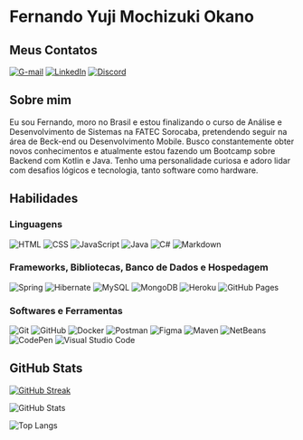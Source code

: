 # Fernando Yuji Mochizuki Okano

## Meus Contatos

[![G-mail](https://img.shields.io/badge/Gmail-000?style=for-the-badge&logo=gmail&logoColor=%23EA4335&labelColor=%23ffffff&color=%238000ff)](mailto:fernando.yuji.mochizuki.okano@gmail.com)
[![LinkedIn](https://img.shields.io/badge/LinkedIn-000?style=for-the-badge&logo=linkedin&logoColor=%230A66C2&labelColor=%23ffffff&color=%238000ff)](https://www.linkedin.com/in/fernando-yuji-mochizuki-okano/)
[![Discord](https://img.shields.io/badge/Discord-000?style=for-the-badge&logo=discord&logoColor=%235865F2&labelColor=%23ffffff&color=%238000ff)](https://www.discord.com/in/fernandoy2203/)

## Sobre mim

Eu sou Fernando, moro no Brasil e estou finalizando o curso de Análise e Desenvolvimento de Sistemas na FATEC Sorocaba, pretendendo seguir na área de Beck-end ou Desenvolvimento Mobile. Busco constantemente obter novos conhecimentos e atualmente estou fazendo um Bootcamp sobre Backend com Kotlin e Java. Tenho uma personalidade curiosa e adoro lidar com desafios lógicos e tecnologia, tanto software como hardware.

## Habilidades

### Linguagens

![HTML](https://img.shields.io/badge/HTML-000?style=for-the-badge&logo=html5&logoColor=%23E34F26&labelColor=%23ffffff&color=%238000ff)
![CSS](https://img.shields.io/badge/CSS-000?style=for-the-badge&logo=css3&logoColor=%231572B6&labelColor=%23ffffff&color=%238000ff)
![JavaScript](https://img.shields.io/badge/Javascript-000?style=for-the-badge&logo=javascript&logoColor=%23F7DF1E&labelColor=%23ffffff&color=%238000ff)
![Java](https://img.shields.io/badge/Java-000?style=for-the-badge&logo=openjdk&logoColor=%23FF0000&labelColor=%23ffffff&color=%238000ff)
![C#](https://img.shields.io/badge/C%23-000?style=for-the-badge&logo=csharp&logoColor=%23b266ff&labelColor=%23ffffff&color=%238000ff)
![Markdown](https://img.shields.io/badge/Markdown-000?style=for-the-badge&logo=markdown&logoColor=%23000000&labelColor=%23ffffff&color=%238000ff)

### Frameworks, Bibliotecas, Banco de Dados e Hospedagem

![Spring](https://img.shields.io/badge/Spring-000?style=for-the-badge&logo=spring&logoColor=%236DB33F&labelColor=%23ffffff&color=%238000ff)
![Hibernate](https://img.shields.io/badge/Hibernate-000?style=for-the-badge&logo=hibernate&logoColor=%2359666C&labelColor=%23ffffff&color=%238000ff)
![MySQL](https://img.shields.io/badge/MySQL-000?style=for-the-badge&logo=mysql&logoColor=%234479A1&labelColor=%23ffffff&color=%238000ff)
![MongoDB](https://img.shields.io/badge/MongoDB-000?style=for-the-badge&logo=mongodb&logoColor=%2347A248&labelColor=%23ffffff&color=%238000ff)
![Heroku](https://img.shields.io/badge/Heroku-000?style=for-the-badge&logo=heroku&logoColor=%23430098&labelColor=%23ffffff&color=%238000ff)
![GitHub Pages](https://img.shields.io/badge/GitHub%20Pages-000?style=for-the-badge&logo=githubpages&logoColor=%23222222&labelColor=%23ffffff&color=%238000ff)

### Softwares e Ferramentas

![Git](https://img.shields.io/badge/Git-000?style=for-the-badge&logo=git&logoColor=%23F05032&labelColor=%23ffffff&color=%238000ff)
![GitHub](https://img.shields.io/badge/GitHub-000?style=for-the-badge&logo=github&logoColor=%23181717&labelColor=%23ffffff&color=%238000ff)
![Docker](https://img.shields.io/badge/Docker-000?style=for-the-badge&logo=docker&logoColor=%23007ACC&labelColor=%23ffffff&color=%238000ff)
![Postman](https://img.shields.io/badge/Postman-000?style=for-the-badge&logo=postman&logoColor=%23FF6C37&labelColor=%23ffffff&color=%238000ff)
![Figma](https://img.shields.io/badge/Figma-000?style=for-the-badge&logo=figma&logoColor=%23F24E1E&labelColor=%23ffffff&color=%238000ff)
![Maven](https://img.shields.io/badge/Maven-000?style=for-the-badge&logo=apachemaven&logoColor=%23C71A36&labelColor=%23ffffff&color=%238000ff)
![NetBeans](https://img.shields.io/badge/Netbeans-000?style=for-the-badge&logo=apachenetbeanside&logoColor=%231B6AC6&labelColor=%23ffffff&color=%238000ff)
![CodePen](https://img.shields.io/badge/Codepen-000?style=for-the-badge&logo=codepen&logoColor=%23000000&labelColor=%23ffffff&color=%238000ff)
![Visual Studio Code](https://img.shields.io/badge/Visual_Studio_Code-000?style=for-the-badge&logo=visualstudiocode&logoColor=%23007ACC&labelColor=%23ffffff&color=%238000ff)

## GitHub Stats

[![GitHub Streak](https://streak-stats.demolab.com?user=FernandoY2203&theme=midnight-purple)](https://git.io/streak-stats)

![GitHub Stats](https://github-readme-stats.vercel.app/api?username=FernandoY2203&theme=midnight-purple&show_icons=true)

![Top Langs](https://github-readme-stats-git-masterrstaa-rickstaa.vercel.app/api/top-langs/?username=FernandoY2203&layout=compact&bg_color=000&border_color=FFF&title_color=b266ff&text_color=FFF)
